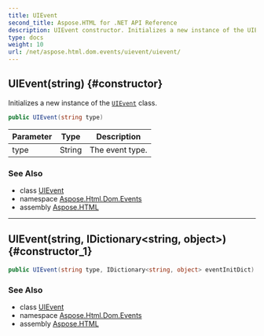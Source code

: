 ```yaml
---
title: UIEvent
second_title: Aspose.HTML for .NET API Reference
description: UIEvent constructor. Initializes a new instance of the UIEvent class
type: docs
weight: 10
url: /net/aspose.html.dom.events/uievent/uievent/
---
```

## UIEvent(string) {#constructor}

Initializes a new instance of the [`UIEvent`](../) class.

```csharp
public UIEvent(string type)
```

| Parameter | Type | Description |
| --- | --- | --- |
| type | String | The event type. |

### See Also

* class [UIEvent](../)
* namespace [Aspose.Html.Dom.Events](../../uievent/)
* assembly [Aspose.HTML](../../../)

---

## UIEvent(string, IDictionary&lt;string, object&gt;) {#constructor_1}

```csharp
public UIEvent(string type, IDictionary<string, object> eventInitDict)
```

### See Also

* class [UIEvent](../)
* namespace [Aspose.Html.Dom.Events](../../uievent/)
* assembly [Aspose.HTML](../../../)
